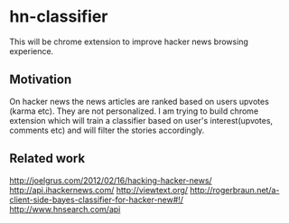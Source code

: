 hn-classifier
=============
This will be chrome extension to improve hacker news browsing experience.

Motivation
----------
On hacker news the news articles are ranked based on users upvotes (karma etc). They are
not personalized. I am trying to build chrome extension which will train a classifier
based on user's interest(upvotes, comments etc) and will filter the stories
accordingly.

Related work
------------
http://joelgrus.com/2012/02/16/hacking-hacker-news/
http://api.ihackernews.com/
http://viewtext.org/
http://rogerbraun.net/a-client-side-bayes-classifier-for-hacker-new#!/
http://www.hnsearch.com/api
